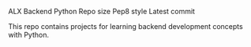 ALX Backend Python
Repo size Pep8 style Latest commit

This repo contains projects for learning backend development concepts with Python.
